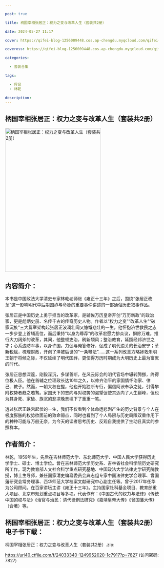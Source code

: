 ```yaml
---

post: true

title: 柄国宰相张居正：权力之变与改革人生（套装共2册）

date: 2024-05-27 11:17

cover: https://qifei-blog-1256009448.cos.ap-chengdu.myqcloud.com/qifei-blog/663719e10ea9cb14035b8d51.jpg

coveross: https://qifei-blog-1256009448.cos.ap-chengdu.myqcloud.com/qifei-blog/663719e10ea9cb14035b8d51.jpg

categories:

  - 套装合集

tags:

  - 传记
  - 林乾

description:
---
```


## 柄国宰相张居正：权力之变与改革人生（套装共2册）
<img alt="柄国宰相张居正：权力之变与改革人生（套装共2册） " class="aligncenter loading" data-was-processed="true" decoding="async" fetchpriority="high" height="471" src="https://qifei-blog-1256009448.cos.ap-chengdu.myqcloud.com/qifei-blog/663719e10ea9cb14035b8d51.jpg" style="cursor: zoom-in;" width="314"/>

## 内容简介：

本书是中国政法大学清史专家林乾老师继《雍正十三年》之后，围绕“张居正改革”这一影响明代中后期国祚与命脉的重要事件讲述的一部通俗历史叙事作品。

张居正是中国历史上勇于担当的改革家，是辅佐万历皇帝开创“万历新政”的政治家，更是彪炳史册、名传千古的传奇历史人物。作者以“权力之变”“改革人生”“破家沉族”三大篇章架构起张居正波澜壮阔又慷慨悲壮的一生。他怀抱济世救民之志一步步登上首辅高位，而后秉持“以身为蓐荐”的改革宏愿力排众议，摒除万难，推行大刀阔斧的改革，其间，他整顿吏治，刷新颓风；整治教育，延揽经邦济世之才；心系边防军事，以身许国，力促与俺答修好，促成了明代边关的长治安宁；革新税赋，梳理财政，开创了泽被后世的“一条鞭法”……这一系列改革方略拯救朱明王朝于将倾之际，不仅延续了明代国祚，更使得万历时期成为大明历史上最为富庶的时代。

张居正思想深邃，刚毅深沉，多谋善断，在风云际会的明代官场中辗转腾挪，终得位极人臣。他在首辅之位理政长达10年之久，以修齐治平的家国情怀治家、律己、教子。然而，一朝大权在握，他也开始独断专行，偏信阿谀奉承之徒，引得攀附权势者趋之若骛。家国天下的志向与对权势的渴望促使其迈向了人生巅峰，但也为其身死、家破、族沉的悲凉晚景埋下了重重一笔。

透过张居正跌宕起伏的一生，我们不仅看到个体命运悲剧产生的历史背景与个人在极度膨胀的权势欲面前的致命弱点，同时也看到了个人局限与历史局限双重作用下的种种可能与万般无奈，为今天的读者思考历史、反观自我提供了生动且真实的参照样本。

## 作者简介：

林乾，1959年生，先后在吉林师范大学、东北师范大学、中国人民大学获得历史学学士、硕士、博士学位。曾在吉林师范大学历史系、吉林省社会科学院历史研究所工作。现为教育部人文社会科学重点研究基地、中国政法大学法律史学研究院教授，博士生导师，兼任国家清史编纂委员会典志组专家中国法律史学会理事、曾国藩研究会常务理事、西华师范大学档案文献研究中心副主任等。曾于2017年任华为公司顾问。在百家讲坛主讲《雍正十三年》。主持国家社科基金项目、教育部重大项目、北京市规划重点项目等多项。代表作有：《中国古代的权力与法律》《传统中国的权与法》《治官与治民：清代律例法研究》《嘉靖皇帝大传》《曾国藩大传》（合著）等。

## 柄国宰相张居正：权力之变与改革人生（套装共2册） 电子书下载：
柄国宰相张居正：权力之变与改革人生（套装共2册）.zip: 

https://url40.ctfile.com/f/24033340-1249952020-1c7917?p=7827 (访问密码: 7827)
